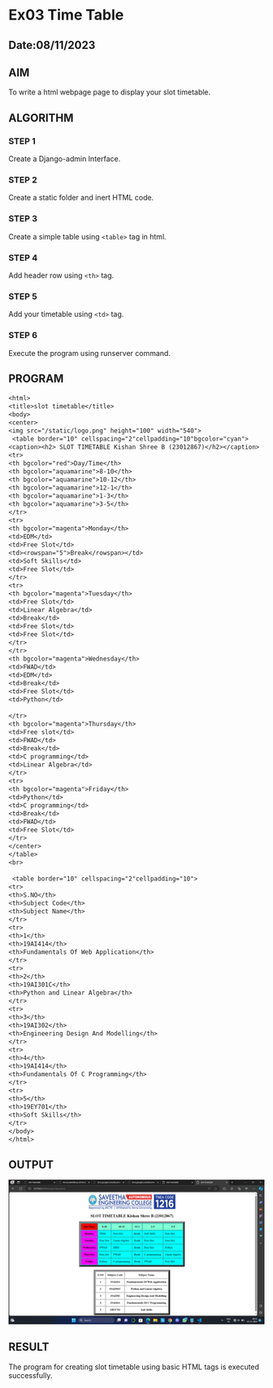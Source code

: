 # Ex03 Time Table
## Date:08/11/2023

## AIM
To write a html webpage page to display your slot timetable.

## ALGORITHM
### STEP 1
Create a Django-admin Interface.

### STEP 2
Create a static folder and inert HTML code.

### STEP 3
Create a simple table using ```<table>``` tag in html.

### STEP 4
Add header row using ```<th>``` tag.

### STEP 5
Add your timetable using ```<td>``` tag.

### STEP 6
Execute the program using runserver command.

## PROGRAM
```
<html>
<title>slot timetable</title>
<body>
<center>
<img src="/static/logo.png" height="100" width="540">
 <table border="10" cellspacing="2"cellpadding="10"bgcolor="cyan">
<caption><h2> SLOT TIMETABLE Kishan Shree B (23012867)</h2></caption>
<tr>
<th bgcolor="red">Day/Time</th>
<th bgcolor="aquamarine">8-10</th>
<th bgcolor="aquamarine">10-12</th>
<th bgcolor="aquamarine">12-1</th>
<th bgcolor="aquamarine">1-3</th>
<th bgcolor="aquamarine">3-5</th>
</tr>
<tr>
<th bgcolor="magenta">Monday</th>
<td>EDM</td>
<td>Free Slot</td>
<td><rowspan="5">Break</rowspan></td>
<td>Soft Skills</td>
<td>Free Slot</td>
</tr>
<tr>
<th bgcolor="magenta">Tuesday</th>
<td>Free Slot</td>
<td>Linear Algebra</td>
<td>Break</td>
<td>Free Slot</td>
<td>Free Slot</td>
</tr>
</tr>
<th bgcolor="magenta">Wednesday</th>
<td>FWAD</td>
<td>EDM</td>
<td>Break</td>
<td>Free Slot</td>
<td>Python</td>

</tr>
<th bgcolor="magenta">Thursday</th>
<td>Free slot</td>
<td>FWAD</td>
<td>Break</td>
<td>C programming</td>
<td>Linear Algebra</td>
</tr>
<tr>
<th bgcolor="magenta">Friday</th>
<td>Python</td>
<td>C programming</td>
<td>Break</td>
<td>FWAD</td>
<td>Free Slot</td>
</tr>
</center>
</table>
<br>

 <table border="10" cellspacing="2"cellpadding="10">
<tr>
<th>S.NO</th>
<th>Subject Code</th>
<th>Subject Name</th>
</tr>
<tr>
<th>1</th>
<th>19AI414</th>
<th>Fundamentals Of Web Application</th>
</tr>
<tr>
<th>2</th>
<th>19AI301C</th>
<th>Python and Linear Algebra</th>
</tr>
<tr>
<th>3</th>
<th>19AI302</th>
<th>Engineering Design And Modelling</th>
</tr>
<tr>
<th>4</th>
<th>19AI414</th>
<th>Fundamentals Of C Programming</th>
</tr>
<tr>
<th>5</th>
<th>19EY701</th>
<th>Soft Skills</th>
</tr>
</body>
</html>
```


## OUTPUT
![Alt text](<Screenshot (10).png>)




## RESULT
The program for creating slot timetable using basic HTML tags is executed successfully.
